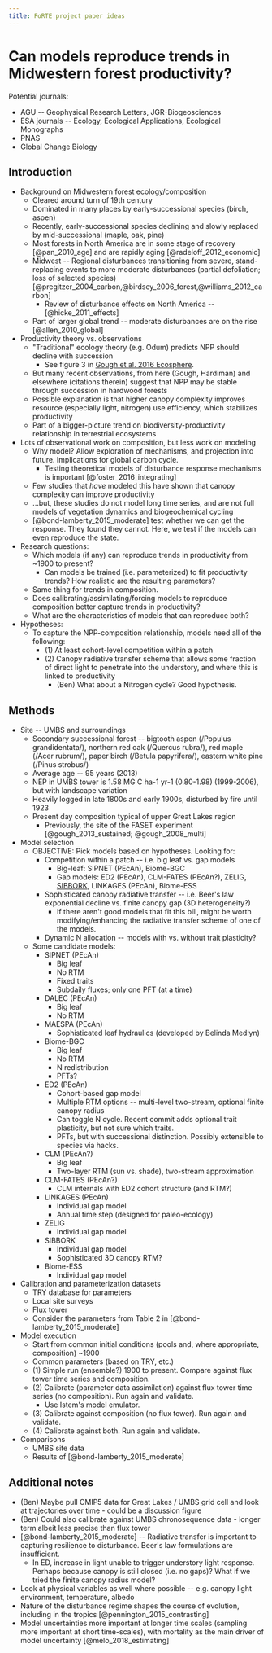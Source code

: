 ```yaml
---
title: FoRTE project paper ideas
---
```


# Can models reproduce trends in Midwestern forest productivity?

Potential journals:

- AGU -- Geophysical Research Letters, JGR-Biogeosciences
- ESA journals -- Ecology, Ecological Applications, Ecological Monographs
- PNAS
- Global Change Biology

## Introduction

- Background on Midwestern forest ecology/composition
  - Cleared around turn of 19th century
  - Dominated in many places by early-successional species (birch, aspen)
  - Recently, early-successional species declining and slowly replaced by mid-successional (maple, oak, pine)
  - Most forests in North America are in some stage of recovery [@pan_2010_age] and are rapidly aging [@radeloff_2012_economic]
  - Midwest -- Regional disturbances transitioning from severe, stand-replacing events to more moderate disturbances (partial defoliation; loss of selected species) [@pregitzer_2004_carbon,@birdsey_2006_forest,@williams_2012_carbon]
	- Review of disturbance effects on North America -- [@hicke_2011_effects]
  - Part of larger global trend -- moderate disturbances are on the rise [@allen_2010_global]
- Productivity theory vs. observations
  - "Traditional" ecology theory (e.g. Odum) predicts NPP should decline with succession
    - See figure 3 in [Gough et al. 2016 Ecosphere](https://esajournals.onlinelibrary.wiley.com/doi/abs/10.1002/ecs2.1375).
  - But many recent observations, from here (Gough, Hardiman) and elsewhere (citations therein) suggest that NPP may be stable through succession in hardwood forests
  - Possible explanation is that higher canopy complexity improves resource (especially light, nitrogen) use efficiency, which stabilizes productivity
  - Part of a bigger-picture trend on biodiversity-productivity relationship in terrestrial ecosystems
- Lots of observational work on composition, but less work on modeling
  - Why model? Allow exploration of mechanisms, and projection into future. Implications for global carbon cycle.
    - Testing theoretical models of disturbance response mechanisms is important [@foster_2016_integrating]
  - Few studies that _have_ modeled this have shown that canopy complexity can improve productivity 
  - ...but, these studies do not model long time series, and are not full models of vegetation dynamics and biogeochemical cycling
  - [@bond-lamberty_2015_moderate] test whether we can get the response. They found they cannot. Here, we test if the models can even reproduce the state.
- Research questions:
  - Which models (if any) can reproduce trends in productivity from ~1900 to present?
    - Can models be trained (i.e. parameterized) to fit productivity trends? How realistic are the resulting parameters?
  - Same thing for trends in composition.
  - Does calibrating/assimilating/forcing models to reproduce composition better capture trends in productivity?
  - What are the characteristics of models that can reproduce both?
- Hypotheses:
  - To capture the NPP-composition relationship, models need all of the following:
    - (1) At least cohort-level competition within a patch
    - (2) Canopy radiative transfer scheme that allows some fraction of direct light to penetrate into the understory, and where this is linked to productivity
      - (Ben) What about a Nitrogen cycle? Good hypothesis.

## Methods

- Site -- UMBS and surroundings
  - Secondary successional forest -- bigtooth aspen (/Populus grandidentata/), northern red oak (/Quercus rubra/), red maple (/Acer rubrum/), paper birch (/Betula papyrifera/), eastern white pine (/Pinus strobus/)
  - Average age -- 95 years (2013)
  - NEP in UMBS tower is 1.58 MG C ha-1 yr-1 (0.80-1.98) (1999-2006), but with landscape variation
  - Heavily logged in late 1800s and early 1900s, disturbed by fire until 1923
  - Present day composition typical of upper Great Lakes region
	- Previously, the site of the FASET experiment [@gough_2013_sustained; @gough_2008_multi]
- Model selection
  - OBJECTIVE: Pick models based on hypotheses. Looking for:
    - Competition within a patch -- i.e. big leaf vs. gap models
      - Big-leaf: SIPNET (PEcAn), Biome-BGC
      - Gap models: ED2 (PEcAn), CLM-FATES (PEcAn?), ZELIG, [SIBBORK](https://github.com/SIBBORK/SIBBORK), LINKAGES (PEcAn), Biome-ESS
    - Sophisticated canopy radiative transfer -- i.e. Beer's law exponential decline vs. finite canopy gap (3D heterogeneity?)
      - If there aren't good models that fit this bill, might be worth modifying/enhancing the radiative transfer scheme of one of the models.
	- Dynamic N allocation -- models with vs. without trait plasticity?
  - Some candidate models:
    - SIPNET (PEcAn) 
      - Big leaf
      - No RTM
      - Fixed traits
      - Subdaily fluxes; only one PFT (at a time)
    - DALEC (PEcAn)
      - Big leaf
      - No RTM
    - MAESPA (PEcAn)
      - Sophisticated leaf hydraulics (developed by Belinda Medlyn)
    - Biome-BGC
      - Big leaf
      - No RTM
      - N redistribution
      - PFTs?
    - ED2 (PEcAn)
      - Cohort-based gap model
      - Multiple RTM options -- multi-level two-stream, optional finite canopy radius
      - Can toggle N cycle. Recent commit adds optional trait plasticity, but not sure which traits.
      - PFTs, but with successional distinction. Possibly extensible to species via hacks.
    - CLM (PEcAn?)
      - Big leaf
      - Two-layer RTM (sun vs. shade), two-stream approximation
    - CLM-FATES (PEcAn?)
      - CLM internals with ED2 cohort structure (and RTM?)
    - LINKAGES (PEcAn)
      - Individual gap model
      - Annual time step (designed for paleo-ecology)
    - ZELIG
      - Individual gap model
    - SIBBORK
      - Individual gap model
      - Sophisticated 3D canopy RTM?
    - Biome-ESS
      - Individual gap model
- Calibration and parameterization datasets
  - TRY database for parameters
  - Local site surveys
  - Flux tower
  - Consider the parameters from Table 2 in [@bond-lamberty_2015_moderate]
- Model execution
  - Start from common initial conditions (pools and, where appropriate, composition) ~1900
  - Common parameters (based on TRY, etc.)
  - (1) Simple run (ensemble?) 1900 to present. Compare against flux tower time series and composition.
  - (2) Calibrate (parameter data assimilation) against flux tower time series (no composition). Run again and validate.
    - Use Istem's model emulator.
  - (3) Calibrate against composition (no flux tower). Run again and validate.
  - (4) Calibrate against both. Run again and validate.
- Comparisons
  - UMBS site data
  - Results of [@bond-lamberty_2015_moderate]
  
## Additional notes

- (Ben) Maybe pull CMIP5 data for Great Lakes / UMBS grid cell and look at trajectories over time - could be a discussion figure
- (Ben) Could also calibrate against UMBS chronosequence data - longer term albeit less precise than flux tower
- [@bond-lamberty_2015_moderate] -- Radiative transfer is important to capturing resilience to disturbance. Beer's law formulations are insufficient.
  - In ED, increase in light unable to trigger understory light response. Perhaps because canopy is still closed (i.e. no gaps)? What if we tried the finite canopy radius model?
- Look at physical variables as well where possible -- e.g. canopy light environment, temperature, albedo
- Nature of the disturbance regime shapes the course of evolution, including in the tropics [@pennington_2015_contrasting]
- Model uncertainties more important at longer time scales (sampling more important at short time-scales), with mortality as the main driver of model uncertainty [@melo_2018_estimating]

